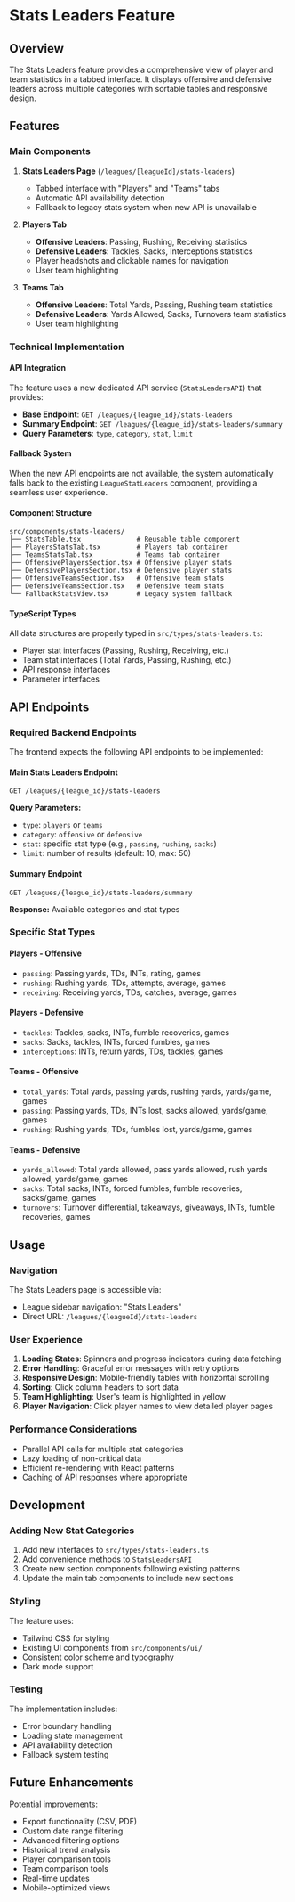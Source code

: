 # Stats Leaders Feature

## Overview

The Stats Leaders feature provides a comprehensive view of player and team statistics in a tabbed interface. It displays offensive and defensive leaders across multiple categories with sortable tables and responsive design.

## Features

### Main Components

1. **Stats Leaders Page** (`/leagues/[leagueId]/stats-leaders`)
   - Tabbed interface with "Players" and "Teams" tabs
   - Automatic API availability detection
   - Fallback to legacy stats system when new API is unavailable

2. **Players Tab**
   - **Offensive Leaders**: Passing, Rushing, Receiving statistics
   - **Defensive Leaders**: Tackles, Sacks, Interceptions statistics
   - Player headshots and clickable names for navigation
   - User team highlighting

3. **Teams Tab**
   - **Offensive Leaders**: Total Yards, Passing, Rushing team statistics
   - **Defensive Leaders**: Yards Allowed, Sacks, Turnovers team statistics
   - User team highlighting

### Technical Implementation

#### API Integration

The feature uses a new dedicated API service (`StatsLeadersAPI`) that provides:

- **Base Endpoint**: `GET /leagues/{league_id}/stats-leaders`
- **Summary Endpoint**: `GET /leagues/{league_id}/stats-leaders/summary`
- **Query Parameters**: `type`, `category`, `stat`, `limit`

#### Fallback System

When the new API endpoints are not available, the system automatically falls back to the existing `LeagueStatLeaders` component, providing a seamless user experience.

#### Component Structure

```
src/components/stats-leaders/
├── StatsTable.tsx              # Reusable table component
├── PlayersStatsTab.tsx         # Players tab container
├── TeamsStatsTab.tsx           # Teams tab container
├── OffensivePlayersSection.tsx # Offensive player stats
├── DefensivePlayersSection.tsx # Defensive player stats
├── OffensiveTeamsSection.tsx   # Offensive team stats
├── DefensiveTeamsSection.tsx   # Defensive team stats
└── FallbackStatsView.tsx       # Legacy system fallback
```

#### TypeScript Types

All data structures are properly typed in `src/types/stats-leaders.ts`:

- Player stat interfaces (Passing, Rushing, Receiving, etc.)
- Team stat interfaces (Total Yards, Passing, Rushing, etc.)
- API response interfaces
- Parameter interfaces

## API Endpoints

### Required Backend Endpoints

The frontend expects the following API endpoints to be implemented:

#### Main Stats Leaders Endpoint
```
GET /leagues/{league_id}/stats-leaders
```

**Query Parameters:**
- `type`: `players` or `teams`
- `category`: `offensive` or `defensive`
- `stat`: specific stat type (e.g., `passing`, `rushing`, `sacks`)
- `limit`: number of results (default: 10, max: 50)

#### Summary Endpoint
```
GET /leagues/{league_id}/stats-leaders/summary
```

**Response:** Available categories and stat types

### Specific Stat Types

#### Players - Offensive
- `passing`: Passing yards, TDs, INTs, rating, games
- `rushing`: Rushing yards, TDs, attempts, average, games
- `receiving`: Receiving yards, TDs, catches, average, games

#### Players - Defensive
- `tackles`: Tackles, sacks, INTs, fumble recoveries, games
- `sacks`: Sacks, tackles, INTs, forced fumbles, games
- `interceptions`: INTs, return yards, TDs, tackles, games

#### Teams - Offensive
- `total_yards`: Total yards, passing yards, rushing yards, yards/game, games
- `passing`: Passing yards, TDs, INTs lost, sacks allowed, yards/game, games
- `rushing`: Rushing yards, TDs, fumbles lost, yards/game, games

#### Teams - Defensive
- `yards_allowed`: Total yards allowed, pass yards allowed, rush yards allowed, yards/game, games
- `sacks`: Total sacks, INTs, forced fumbles, fumble recoveries, sacks/game, games
- `turnovers`: Turnover differential, takeaways, giveaways, INTs, fumble recoveries, games

## Usage

### Navigation

The Stats Leaders page is accessible via:
- League sidebar navigation: "Stats Leaders"
- Direct URL: `/leagues/{leagueId}/stats-leaders`

### User Experience

1. **Loading States**: Spinners and progress indicators during data fetching
2. **Error Handling**: Graceful error messages with retry options
3. **Responsive Design**: Mobile-friendly tables with horizontal scrolling
4. **Sorting**: Click column headers to sort data
5. **Team Highlighting**: User's team is highlighted in yellow
6. **Player Navigation**: Click player names to view detailed player pages

### Performance Considerations

- Parallel API calls for multiple stat categories
- Lazy loading of non-critical data
- Efficient re-rendering with React patterns
- Caching of API responses where appropriate

## Development

### Adding New Stat Categories

1. Add new interfaces to `src/types/stats-leaders.ts`
2. Add convenience methods to `StatsLeadersAPI`
3. Create new section components following existing patterns
4. Update the main tab components to include new sections

### Styling

The feature uses:
- Tailwind CSS for styling
- Existing UI components from `src/components/ui/`
- Consistent color scheme and typography
- Dark mode support

### Testing

The implementation includes:
- Error boundary handling
- Loading state management
- API availability detection
- Fallback system testing

## Future Enhancements

Potential improvements:
- Export functionality (CSV, PDF)
- Custom date range filtering
- Advanced filtering options
- Historical trend analysis
- Player comparison tools
- Team comparison tools
- Real-time updates
- Mobile-optimized views 
